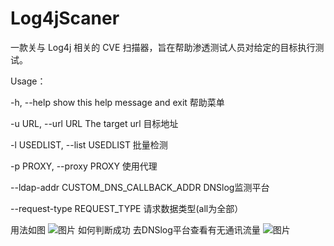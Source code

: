 # Log4jScaner
一款关与 Log4j 相关的 CVE 扫描器，旨在帮助渗透测试人员对给定的目标执行测试。 

Usage：

  -h, --help            show this help message and exit 帮助菜单
  
  
  -u URL, --url URL     The target url                  目标地址
  
  
  -l USEDLIST, --list USEDLIST                          批量检测
                        
  -p PROXY, --proxy PROXY                               使用代理
  
                
  --ldap-addr CUSTOM_DNS_CALLBACK_ADDR                  DNSlog监测平台
  
                      
  --request-type REQUEST_TYPE                           请求数据类型(all为全部）
                        
                        
用法如图
![图片](https://user-images.githubusercontent.com/83112602/182009189-a46209d3-11bb-41c4-9e9c-6fea1204082f.png)
如何判断成功
去DNSlog平台查看有无通讯流量
![图片](https://user-images.githubusercontent.com/83112602/182009221-6f17227a-aa08-4c55-bd73-0b3a53bd26d1.png)

